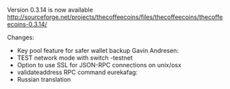 Version 0.3.14 is now available
http://sourceforge.net/projects/thecoffeecoins/files/thecoffeecoins/thecoffeecoins-0.3.14/

Changes:
* Key pool feature for safer wallet backup
Gavin Andresen:
* TEST network mode with switch -testnet
* Option to use SSL for JSON-RPC connections on unix/osx
* validateaddress RPC command
eurekafag:
* Russian translation
